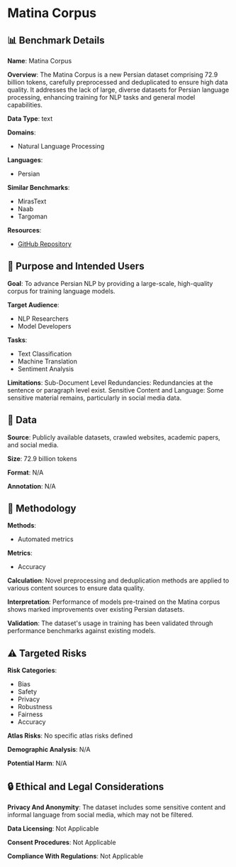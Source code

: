 # Matina Corpus

## 📊 Benchmark Details

**Name**: Matina Corpus

**Overview**: The Matina Corpus is a new Persian dataset comprising 72.9 billion tokens, carefully preprocessed and deduplicated to ensure high data quality. It addresses the lack of large, diverse datasets for Persian language processing, enhancing training for NLP tasks and general model capabilities.

**Data Type**: text

**Domains**:
- Natural Language Processing

**Languages**:
- Persian

**Similar Benchmarks**:
- MirasText
- Naab
- Targoman

**Resources**:
- [GitHub Repository](https://github.com/FTaheriN/Matina-Text-Preprocessing)

## 🎯 Purpose and Intended Users

**Goal**: To advance Persian NLP by providing a large-scale, high-quality corpus for training language models.

**Target Audience**:
- NLP Researchers
- Model Developers

**Tasks**:
- Text Classification
- Machine Translation
- Sentiment Analysis

**Limitations**: Sub-Document Level Redundancies: Redundancies at the sentence or paragraph level exist. Sensitive Content and Language: Some sensitive material remains, particularly in social media data.

## 💾 Data

**Source**: Publicly available datasets, crawled websites, academic papers, and social media.

**Size**: 72.9 billion tokens

**Format**: N/A

**Annotation**: N/A

## 🔬 Methodology

**Methods**:
- Automated metrics

**Metrics**:
- Accuracy

**Calculation**: Novel preprocessing and deduplication methods are applied to various content sources to ensure data quality.

**Interpretation**: Performance of models pre-trained on the Matina corpus shows marked improvements over existing Persian datasets.

**Validation**: The dataset's usage in training has been validated through performance benchmarks against existing models.

## ⚠️ Targeted Risks

**Risk Categories**:
- Bias
- Safety
- Privacy
- Robustness
- Fairness
- Accuracy

**Atlas Risks**:
No specific atlas risks defined

**Demographic Analysis**: N/A

**Potential Harm**: N/A

## 🔒 Ethical and Legal Considerations

**Privacy And Anonymity**: The dataset includes some sensitive content and informal language from social media, which may not be filtered.

**Data Licensing**: Not Applicable

**Consent Procedures**: Not Applicable

**Compliance With Regulations**: Not Applicable
